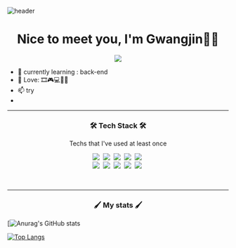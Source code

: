![header](https://capsule-render.vercel.app/api?type=waving&color=fab005&height=300&section=header&text=WELCOME!!&fontSize=90&animation=fadeIn&fontAlignY=38)

<h1 align=center>	
 Nice to meet you, I'm Gwangjin🙋‍♂️
</h1>

<div align=center>	
<a href="https://velog.io/@rhrhkdwls24"><img src="https://img.shields.io/badge/Velog-3DDC84?style=flat-square&logo=Blogger&logoColor=white"/></a>
</div>

- 🌱 currently learning : back-end
- 💞️ Love: 🎞🎮💻🙋‍♂️
- 📫 try
- 
------

<h3 align="center">🛠 Tech Stack 🛠</h3>

<p align="center"> Techs that I've used at least once </p>

<p align="center">
  <img src="https://img.shields.io/badge/Python-3766AB?style=flat-square&logo=Python&logoColor=white"/></a>&nbsp 
  <img src="https://img.shields.io/badge/Java-007396?style=flat-square&logo=Java&logoColor=white"/></a>&nbsp 
  <img src="https://img.shields.io/badge/C++-00599C?style=flat-square&logo=C%2B%2B&logoColor=white"/></a>&nbsp  
  <img src="https://img.shields.io/badge/Javascript-F7DF1E?style=flat-square&logo=javascript&logoColor=black"/></a>&nbsp 
  <img src="https://img.shields.io/badge/css3-1572B6?style=flat-square&logo=css3&logoColor=white"/></a>&nbsp 
  <br>
  <img src="https://img.shields.io/badge/Spring-6DB33F?style=flat-square&logo=Spring&logoColor=white"/></a>&nbsp 
  <img src="https://img.shields.io/badge/Mysql-E6B91E?style=flat-square&logo=MySql&logoColor=black"/></a>&nbsp 
  <img src="https://img.shields.io/badge/aws-333664?style=flat-square&logo=amazon-aws&logoColor=white"/></a>&nbsp 
  <img src="https://img.shields.io/badge/MongoDB-47A248?style=flat-square&logo=mongodb&logoColor=white"/></a>&nbsp 
  <img src="https://img.shields.io/badge/HTML5-E34F26?style=flat-square&logo=html5&logoColor=white"/></a>&nbsp
</p>

<br>


----------
<h3 align="center">🖌 My stats 🖌</h3>

 
[![Anurag's GitHub stats](https://github-readme-stats.vercel.app/api?username=jin2424&show_icons=true&theme=great-gatsby)

[![Top Langs](https://github-readme-stats.vercel.app/api/top-langs/?username=jin2424&layout=compact)](https://github.com/jin2424/github-readme-stats)
 


